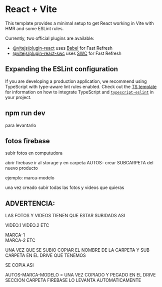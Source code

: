 # React + Vite

This template provides a minimal setup to get React working in Vite with HMR and some ESLint rules.

Currently, two official plugins are available:

- [@vitejs/plugin-react](https://github.com/vitejs/vite-plugin-react/blob/main/packages/plugin-react) uses [Babel](https://babeljs.io/) for Fast Refresh
- [@vitejs/plugin-react-swc](https://github.com/vitejs/vite-plugin-react/blob/main/packages/plugin-react-swc) uses [SWC](https://swc.rs/) for Fast Refresh

## Expanding the ESLint configuration

If you are developing a production application, we recommend using TypeScript with type-aware lint rules enabled. Check out the [TS template](https://github.com/vitejs/vite/tree/main/packages/create-vite/template-react-ts) for information on how to integrate TypeScript and [`typescript-eslint`](https://typescript-eslint.io) in your project.


## npm run dev 
para levantarlo

## fotos firebase 
subir fotos en computudora

abrir firebase ir al storage y en  carpeta AUTOS- crear SUBCARPETA del nuevo producto 

ejemplo: marca-modelo
 
 una vez creado subir todas las fotos y videos que quieras 

 ## ADVERTENCIA: 

 LAS FOTOS Y VIDEOS TIENEN QUE ESTAR SUBIDADS ASI 

VIDEO.1
VIDEO.2
ETC

MARCA-1            
MARCA-2 
ETC 


UNA VEZ QUE SE SUBIO COPIAR EL NOMBRE DE LA CARPETA Y SUB CARPETA EN EL DRIVE QUE TENEMOS 

SE COPIA ASI 

AUTOS-MARCA-MODELO = UNA VEZ COPIADO Y PEGADO EN EL DRIVE SECCION CARPETA FIREBASE LO LEVANTA AUTOMATICAMENTE 